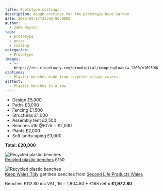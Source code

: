 ```yaml
---
title: Prototype costings
description: Rough costings for the prototype Hope Garden
date: 2023-09-27T23:00:00.000Z
author:
  - Jake Rayson
tags:
  - prototype
  - price
  - costing
categories:
  - Prototype
images:
  - >-
    https://res.cloudinary.com/growdigital/image/upload/w_1200/v1695908862/hope/cube-bench-recycled-plastic-second-life.jpg
captions:
  - Plastic benches made from recycled silage covers
alttext:
  - Plastic benches in a row
---
```


* Design £5,000
* Paths £3,000
* Fencing £1,500
* Structures £1,000
* Assembly tent £2,500
* Benches x16 @£125 = £2,000
* Plants £2,000
* Soft landscaping £3,000

**Total: £20,000**

![Recycled plastic benches](https://res.cloudinary.com/growdigital/image/upload/v1695900579/hope/recycled-plastic-bench.jpg)\
[Recyled plastic benches](https://www.welsheducationalsupplies.co.uk/shop/recycled-plastic-sturdy-bench-three-seat/) £150

![Recycled plastic benches](https://res.cloudinary.com/growdigital/image/upload/w_320/v1695908862/hope/cube-bench-recycled-plastic-second-life.jpg)\
[Keep Wales Tidy](https://keepwalestidy.cymru/) get their benches from [Second Life Products Wales](https://www.slpw.co.uk/)

Benches £112.80 inc VAT, 16 =  1,804.80 + £168 del = **£1,972.80**
